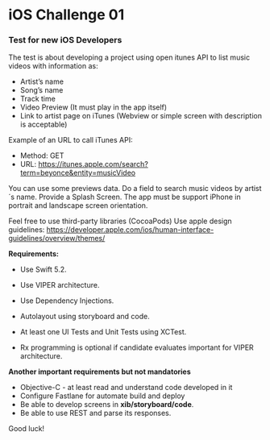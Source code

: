 # iOS Challenge 01

### Test for new iOS Developers

The test is about developing a project using open itunes API to list music videos with information as:

- Artist’s name
- Song’s name
- Track time
- Video Preview (It must play in the app itself)
- Link to artist page on iTunes (Webview or simple screen with description is acceptable)

Example of an URL to call iTunes API:
- Method: GET
- URL: https://itunes.apple.com/search?term=beyonce&entity=musicVideo

You can use some previews data.
Do a field to search music videos by artist´s name.
Provide a Splash Screen.
The app must be support iPhone in portrait and landscape screen orientation.

Feel free to use third-party libraries (CocoaPods)
Use apple design guidelines: https://developer.apple.com/ios/human-interface-guidelines/overview/themes/


**Requirements:**

* Use Swift 5.2.
* Use VIPER architecture.
* Use Dependency Injections.
* Autolayout using storyboard and code.
* At least one UI Tests and Unit Tests using XCTest.

* Rx programming is optional if candidate evaluates important for VIPER architecture. 


**Another important requirements but not mandatories**

* Objective-C - at least read and understand code developed in it
* Configure Fastlane for automate build and deploy
* Be able to develop screens in **xib/storyboard/code**.
* Be able to use REST and parse its responses.


Good luck!
